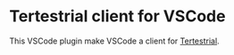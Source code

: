 # Tertestrial client for VSCode

This VSCode plugin make VSCode a client for
[Tertestrial](https://github.com/kevgo/tertestrial-server).
